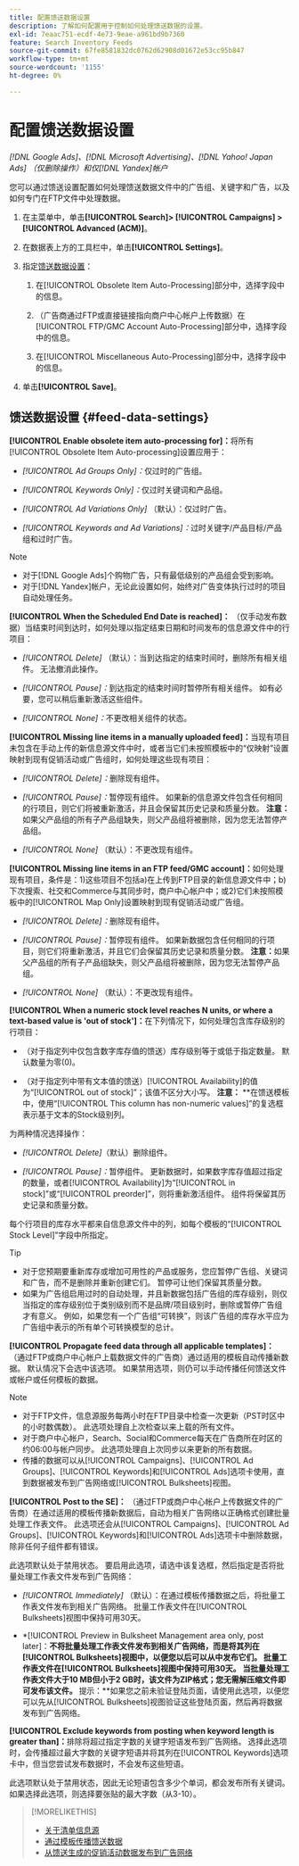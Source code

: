 ```yaml
---
title: 配置馈送数据设置
description: 了解如何配置用于控制如何处理馈送数据的设置。
exl-id: 7eaac751-ecdf-4e73-9eae-a961bd9b7360
feature: Search Inventory Feeds
source-git-commit: 67fe8581832dc0762d62908d01672e53cc95b847
workflow-type: tm+mt
source-wordcount: '1155'
ht-degree: 0%

---
```


# 配置馈送数据设置

*[!DNL Google Ads]、[!DNL Microsoft Advertising]、[!DNL Yahoo! Japan Ads] （仅删除操作）和仅[!DNL Yandex]帐户*

您可以通过馈送设置配置如何处理馈送数据文件中的广告组、关键字和广告，以及如何专门在FTP文件中处理数据。

1. 在主菜单中，单击&#x200B;**[!UICONTROL Search]> [!UICONTROL Campaigns] >[!UICONTROL Advanced (ACM)]**。

1. 在数据表上方的工具栏中，单击&#x200B;**[!UICONTROL Settings]**。

1. 指定[馈送数据设置](#feed-data-settings)：

   1. 在[!UICONTROL Obsolete Item Auto-Processing]部分中，选择字段中的信息。

   1. （广告商通过FTP或直接链接指向商户中心帐户上传数据）在[!UICONTROL FTP/GMC Account Auto-Processing]部分中，选择字段中的信息。

   1. 在[!UICONTROL Miscellaneous Auto-Processing]部分中，选择字段中的信息。

1. 单击&#x200B;**[!UICONTROL Save]**。

## 馈送数据设置 {#feed-data-settings}

**[!UICONTROL Enable obsolete item auto-processing for]：**&#x200B;将所有[!UICONTROL Obsolete Item Auto-processing]设置应用于：

* *[!UICONTROL Ad Groups Only]：*&#x200B;仅过时的广告组。

* *[!UICONTROL Keywords Only]：*&#x200B;仅过时关键词和产品组。

* *[!UICONTROL Ad Variations Only]* （默认）：仅过时广告。

* *[!UICONTROL Keywords and Ad Variations]：*&#x200B;过时关键字/产品目标/产品组和过时广告。

>[!NOTE]
>
>* 对于[!DNL Google Ads]个购物广告，只有最低级别的产品组会受到影响。
>* 对于[!DNL Yandex]帐户，无论此设置如何，始终对广告变体执行过时的项目自动处理任务。

**[!UICONTROL When the Scheduled End Date is reached]：** （仅手动发布数据）当结束时间到达时，如何处理以指定结束日期和时间发布的信息源文件中的行项目：

* *[!UICONTROL Delete]* （默认）：当到达指定的结束时间时，删除所有相关组件。 无法撤消此操作。

* *[!UICONTROL Pause]：*&#x200B;到达指定的结束时间时暂停所有相关组件。 如有必要，您可以稍后重新激活这些组件。

* *[!UICONTROL None]：*&#x200B;不更改相关组件的状态。

**[!UICONTROL Missing line items in a manually uploaded feed]：**&#x200B;当现有项目未包含在手动上传的新信息源文件中时，或者当它们未按照模板中的“仅映射”设置映射到现有促销活动或广告组时，如何处理这些现有项目：

* *[!UICONTROL Delete]：*&#x200B;删除现有组件。

* *[!UICONTROL Pause]：*&#x200B;暂停现有组件。 如果新的信息源文件包含任何相同的行项目，则它们将被重新激活，并且会保留其历史记录和质量分数。 **注意：**&#x200B;如果父产品组的所有子产品组缺失，则父产品组将被删除，因为您无法暂停产品组。

* *[!UICONTROL None]* （默认）：不更改现有组件。

**[!UICONTROL Missing line items in an FTP feed/GMC account]：**&#x200B;如何处理现有项目，条件是：1)这些项目不包括a)在上传到FTP目录的新信息源文件中；b)下次搜索、社交和Commerce与其同步时，商户中心帐户中；或2)它们未按照模板中的[!UICONTROL Map Only]设置映射到现有促销活动或广告组。

* *[!UICONTROL Delete]：*&#x200B;删除现有组件。

* *[!UICONTROL Pause]：*&#x200B;暂停现有组件。 如果新数据包含任何相同的行项目，则它们将重新激活，并且它们会保留其历史记录和质量分数。 **注意：**&#x200B;如果父产品组的所有子产品组缺失，则父产品组将被删除，因为您无法暂停产品组。

* *[!UICONTROL None]* （默认）：不更改现有组件。

**[!UICONTROL When a numeric stock level reaches N units, or where a text-based value is 'out of stock']：**&#x200B;在下列情况下，如何处理包含库存级别的行项目：

* （对于指定列中仅包含数字库存值的馈送）库存级别等于或低于指定数量。 默认数量为零(0)。

* （对于指定列中带有文本值的馈送）[!UICONTROL Availability]的值为“[!UICONTROL out of stock]”；该值不区分大小写。 **注意：** **在馈送模板中，使用“[!UICONTROL This column has non-numeric values]”的复选框表示基于文本的Stock级别列。

为两种情况选择操作：

* *[!UICONTROL Delete]*（默认）删除组件。

* *[!UICONTROL Pause]：*&#x200B;暂停组件。 更新数据时，如果数字库存值超过指定的数量，或者[!UICONTROL Availability]为“[!UICONTROL in stock]”或“[!UICONTROL preorder]”，则将重新激活组件。 组件将保留其历史记录和质量分数。

每个行项目的库存水平都来自信息源文件中的列，如每个模板的“[!UICONTROL Stock Level]”字段中所指定。

>[!TIP]
>
>* 对于您预期要重新库存或增加可用性的产品或服务，您应暂停广告组、关键词和广告，而不是删除并重新创建它们。 暂停可让他们保留其质量分数。
>* 如果为广告组启用过时的自动处理，并且新数据包括广告组的库存级别，则仅当指定的库存级别位于类别级别而不是品牌/项目级别时，删除或暂停广告组才有意义。 例如，如果您有一个广告组“可转换”，则该广告组的库存水平应为广告组中表示的所有单个可转换模型的总计。

**[!UICONTROL Propagate feed data through all applicable templates]：** （通过FTP或商户中心帐户上载数据文件的广告商）通过适用的模板自动传播新数据。 默认情况下会选中该选项。 如果禁用选项，则仍可以手动传播任何馈送文件或帐户或任何模板的数据。

>[!NOTE]
>
>* 对于FTP文件，信息源服务每两小时在FTP目录中检查一次更新（PST时区中的小时数偶数）。 此选项处理自上次检查以来上载的所有文件。
>* 对于商户中心帐户，Search、Social和Commerce每天在广告商所在时区的约06:00与帐户同步。 此选项处理自上次同步以来更新的所有数据。
>* 传播的数据可以从[!UICONTROL Campaigns]、[!UICONTROL Ad Groups]、[!UICONTROL Keywords]和[!UICONTROL Ads]选项卡使用，直到数据被发布到广告网络或[!UICONTROL Bulksheets]视图。

**[!UICONTROL Post to the SE]：** （通过FTP或商户中心帐户上传数据文件的广告商）在通过适用的模板传播新数据后，自动为相关广告网络以正确格式创建批量处理工作表文件。 此选项还会从[!UICONTROL Campaigns]、[!UICONTROL Ad Groups]、[!UICONTROL Keywords]和[!UICONTROL Ads]选项卡中删除数据，除非任何子组件都有错误。

此选项默认处于禁用状态。 要启用此选项，请选中该复选框，然后指定是否将批量处理工作表文件发布到广告网络：

* *[!UICONTROL Immediately]* （默认）：在通过模板传播数据之后，将批量工作表文件发布到相关广告网络。 批量工作表文件在[!UICONTROL Bulksheets]视图中保持可用30天。

* *[!UICONTROL Preview in Bulksheet Management area only, post later]：**不将批量处理工作表文件发布到相关广告网络，而是将其列在[!UICONTROL Bulksheets]视图中，以便您以后可以从中发布它们。 批量工作表文件在[!UICONTROL Bulksheets]视图中保持可用30天。 当批量处理工作表文件大于10 MB但小于2 GB时，该文件为ZIP格式；您无需解压缩文件即可发布该文件。 &#x200B;** 提示：**&#x200B;如果您之前未验证登陆页面，请使用此选项，以便您可以先从[!UICONTROL Bulksheets]视图验证这些登陆页面，然后再将数据发布到广告网络。

**[!UICONTROL Exclude keywords from posting when keyword length is greater than]：**&#x200B;排除将超过指定字数的关键字短语发布到广告网络。 选择此选项时，会传播超过最大字数的关键字短语并将其列在[!UICONTROL Keywords]选项卡中，但当您尝试发布数据时，不会发布这些短语。

此选项默认处于禁用状态，因此无论短语包含多少个单词，都会发布所有关键词。 如果选择此选项，则选择要张贴的最大字数（从3-10）。

>[!MORELIKETHIS]
>
>* [关于清单信息源](/help/search-social-commerce/campaign-management/inventory-feeds/inventory-feeds-about.md)
>* [通过模板传播馈送数据](/help/search-social-commerce/campaign-management/inventory-feeds/feed-data-propagate.md)
>* [从馈送生成的促销活动数据发布到广告网络](propagated-data-post.md)
